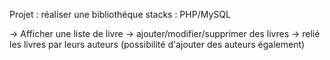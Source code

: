 Projet : réaliser une bibliothéque
stacks : PHP/MySQL 

-> Afficher une liste de livre
-> ajouter/modifier/supprimer des livres
-> relié les livres par leurs auteurs (possibilité d'ajouter des auteurs également)
